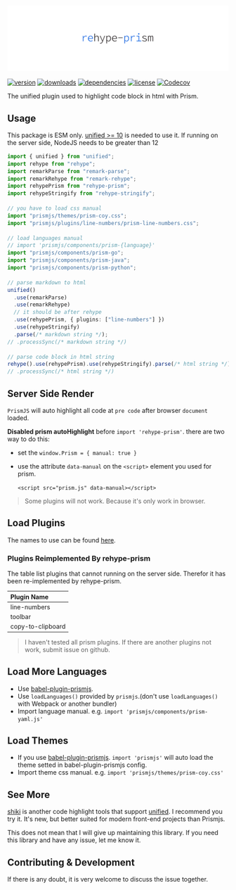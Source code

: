 <!-- title -->
<p align="center" style="padding-top: 40px">
  <img src="./images/logo.svg?sanitize=true" alt="logo" />
</p>

<!-- <h1 align="center" style="text-align: center">REHYPE-PRISM</h1> -->
<!-- title -->

[![version](https://img.shields.io/npm/v/rehype-prism.svg?logo=npm&style=for-the-badge)](https://www.npmjs.com/package/rehype-prism)
[![downloads](https://img.shields.io/npm/dm/rehype-prism.svg?logo=npm&style=for-the-badge)](https://www.npmjs.com/package/rehype-prism)
[![dependencies](https://img.shields.io/librariesio/release/npm/rehype-prism?logo=npm&style=for-the-badge)](https://www.npmjs.com/package/rehype-prism)
[![license](https://img.shields.io/npm/l/rehype-prism.svg?logo=github&style=for-the-badge)](https://www.npmjs.com/package/rehype-prism)
[![Codecov](https://img.shields.io/codecov/c/gh/Val-istar-Guo/rehype-prism?logo=codecov&token=PWMEC8L6DN&style=for-the-badge)](https://codecov.io/gh/Val-istar-Guo/rehype-prism)

<!-- description -->

The unified plugin used to highlight code block in html with Prism.

<!-- description -->

## Usage

<!-- usage -->

This package is ESM only. [unified >= 10](https://www.npmjs.com/package/unified) is needed to use it. If running on the server side, NodeJS needs to be greater than 12

```typescript
import { unified } from "unified";
import rehype from "rehype";
import remarkParse from "remark-parse";
import remarkRehype from "remark-rehype";
import rehypePrism from "rehype-prism";
import rehypeStringify from "rehype-stringify";

// you have to load css manual
import "prismjs/themes/prism-coy.css";
import "prismjs/plugins/line-numbers/prism-line-numbers.css";

// load languages manual
// import 'prismjs/components/prism-{language}'
import "prismjs/components/prism-go";
import "prismjs/components/prism-java";
import "prismjs/components/prism-python";

// parse markdown to html
unified()
  .use(remarkParse)
  .use(remarkRehype)
  // it should be after rehype
  .use(rehypePrism, { plugins: ["line-numbers"] })
  .use(rehypeStringify)
  .parse(/* markdown string */);
// .processSync(/* markdown string */)

// parse code block in html string
rehype().use(rehypePrism).use(rehypeStringify).parse(/* html string */);
// .processSync(/* html string */)
```

## Server Side Render

`PrismJS` will auto highlight all code at `pre code` after browser `document` loaded.

**Disabled prism autoHighlight** before `import 'rehype-prism'`. there are two way to do this:

- set the `window.Prism = { manual: true }`
- use the attribute `data-manual` on the `<script>` element you used for prism.

  `<script src="prism.js" data-manual></script>`

> Some plugins will not work. Because it's only work in browser.

## Load Plugins

The names to use can be found [here](https://github.com/PrismJS/prism/tree/master/plugins).

### Plugins Reimplemented By rehype-prism

The table list plugins that cannot running on the server side.
Therefor it has been re-implemented by rehype-prism.

| Plugin Name       |
| :---------------- |
| line-numbers      |
| toolbar           |
| copy-to-clipboard |

> I haven't tested all prism plugins.
> If there are another plugins not work,
> submit issue on github.

## Load More Languages

- Use [babel-plugin-prismjs](https://www.npmjs.com/package/babel-plugin-prismjs).
- Use `loadLanguages()` provided by `prismjs`.(don't use `loadLanguages()` with Webpack or another bundler)
- Import language manual. e.g. `import 'prismjs/components/prism-yaml.js'`

## Load Themes

- If you use [babel-plugin-prismjs](https://www.npmjs.com/package/babel-plugin-prismjs).
  `import 'prismjs'` will auto load the theme setted in babel-plugin-prismjs config.
- Import theme css manual. e.g. `import 'prismjs/themes/prism-coy.css'`

## See More

[shiki](https://github.com/shikijs/shiki) is another code highlight tools that support [unified](https://www.npmjs.com/package/unified).
I recommend you try it. It's new, but better suited for modern front-end projects than Prismjs.

This does not mean that I will give up maintaining this library. If you need this library and have any issue, let me know it.

<!-- usage -->

## Contributing & Development

If there is any doubt, it is very welcome to discuss the issue together.
